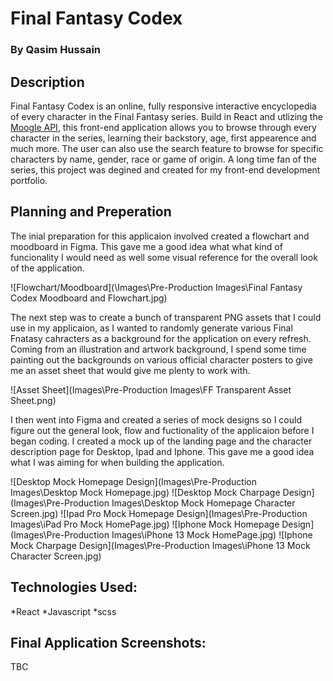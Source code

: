 # Final Fantasy Codex

### By Qasim Hussain

## Description

Final Fantasy Codex is an online, fully responsive interactive encyclopedia of every character in the Final Fantasy series. Build in React and utlizing the [Moogle API](https://www.moogleapi.com/), this front-end application allows you to browse through every character in the series, learning their backstory, age, first appearence and much more. The user can also use the search feature to browse for specific characters by name, gender, race or game of origin. A long time fan of the series, this project was degined and created for my front-end development portfolio.

## Planning and Preperation

The inial preparation for this applicaion involved created a flowchart and moodboard in Figma. This gave me a good idea what what kind of funcionality I would need as well some visual reference for the overall look of the application.

![Flowchart/Moodboard](\Images\Pre-Production Images\Final Fantasy Codex Moodboard and Flowchart.jpg)

The next step was to create a bunch of transparent PNG assets that I could use in my applicaion, as I wanted to randomly generate various Final Fnatasy cahracters as a background for the application on every refresh. Coming from an illustration and artwork background, I spend some time painting out the backgrounds on various official character posters to give me an asset sheet that would give me plenty to work with.

![Asset Sheet](Images\Pre-Production Images\FF Transparent Asset Sheet.png)

I then went into Figma and created a series of mock designs so I could figure out the general look, flow and fuctionality of the applicaion before I began coding. I created a mock up of the landing page and the character description page for Desktop, Ipad and Iphone. This gave me a good idea what I was aiming for when building the application.

![Desktop Mock Homepage Design](Images\Pre-Production Images\Desktop Mock Homepage.jpg)
![Desktop Mock Charpage Design](Images\Pre-Production Images\Desktop Mock Homepage Character Screen.jpg)
![Ipad Pro Mock Homepage Design](Images\Pre-Production Images\iPad Pro Mock HomePage.jpg)
![Iphone Mock Homepage Design](Images\Pre-Production Images\iPhone 13 Mock HomePage.jpg)
![Iphone Mock Charpage Design](Images\Pre-Production Images\iPhone 13 Mock Character Screen.jpg)

## Technologies Used:

*React
*Javascript
\*scss

## Final Application Screenshots:

TBC
